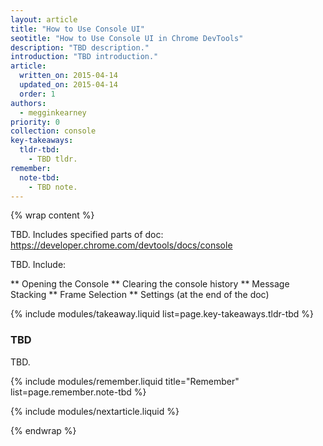 ```yaml
---
layout: article
title: "How to Use Console UI"
seotitle: "How to Use Console UI in Chrome DevTools"
description: "TBD description."
introduction: "TBD introduction."
article:
  written_on: 2015-04-14
  updated_on: 2015-04-14
  order: 1
authors:
  - megginkearney
priority: 0
collection: console
key-takeaways:
  tldr-tbd:
    - TBD tldr.
remember:
  note-tbd:
    - TBD note.
---
```

{% wrap content %}

TBD. Includes specified parts of doc: https://developer.chrome.com/devtools/docs/console

TBD. Include:

** Opening the Console
** Clearing the console history
** Message Stacking
** Frame Selection
** Settings (at the end of the doc)


{% include modules/takeaway.liquid list=page.key-takeaways.tldr-tbd %}

### TBD

TBD.

{% include modules/remember.liquid title="Remember" list=page.remember.note-tbd %}

{% include modules/nextarticle.liquid %}

{% endwrap %}

